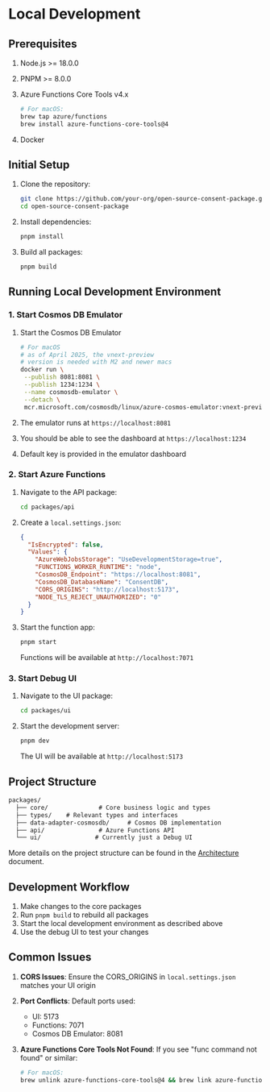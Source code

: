 # Local Development

## Prerequisites

1. Node.js >= 18.0.0
2. PNPM >= 8.0.0
3. Azure Functions Core Tools v4.x

   ```bash
   # For macOS:
   brew tap azure/functions
   brew install azure-functions-core-tools@4
   ```

4. Docker

## Initial Setup

1. Clone the repository:

   ```bash
   git clone https://github.com/your-org/open-source-consent-package.git
   cd open-source-consent-package
   ```

2. Install dependencies:

   ```bash
   pnpm install
   ```

3. Build all packages:

   ```bash
   pnpm build
   ```

## Running Local Development Environment

### 1. Start Cosmos DB Emulator

1. Start the Cosmos DB Emulator

   ```bash
   # For macOS
   # as of April 2025, the vnext-preview
   # version is needed with M2 and newer macs
   docker run \
    --publish 8081:8081 \
    --publish 1234:1234 \
    --name cosmosdb-emulator \
    --detach \
    mcr.microsoft.com/cosmosdb/linux/azure-cosmos-emulator:vnext-preview
   ```

2. The emulator runs at `https://localhost:8081`
3. You should be able to see the dashboard at `https://localhost:1234`
4. Default key is provided in the emulator dashboard

### 2. Start Azure Functions

1. Navigate to the API package:

   ```bash
   cd packages/api
   ```

2. Create a `local.settings.json`:

   ```json
   {
     "IsEncrypted": false,
     "Values": {
       "AzureWebJobsStorage": "UseDevelopmentStorage=true",
       "FUNCTIONS_WORKER_RUNTIME": "node",
       "CosmosDB_Endpoint": "https://localhost:8081",
       "CosmosDB_DatabaseName": "ConsentDB",
       "CORS_ORIGINS": "http://localhost:5173",
       "NODE_TLS_REJECT_UNAUTHORIZED": "0"
     }
   }
   ```

3. Start the function app:

   ```bash
   pnpm start
   ```

   Functions will be available at `http://localhost:7071`

### 3. Start Debug UI

1. Navigate to the UI package:

   ```bash
   cd packages/ui
   ```

2. Start the development server:

   ```bash
   pnpm dev
   ```

   The UI will be available at `http://localhost:5173`

## Project Structure

```markdown
packages/
  ├── core/              # Core business logic and types
  ├── types/    # Relevant types and interfaces
  ├── data-adapter-cosmosdb/     # Cosmos DB implementation
  ├── api/               # Azure Functions API
  └── ui/               # Currently just a Debug UI
```

More details on the project structure can be found in the [Architecture](./architecture.md) document.

## Development Workflow

1. Make changes to the core packages
2. Run `pnpm build` to rebuild all packages
3. Start the local development environment as described above
4. Use the debug UI to test your changes

## Common Issues

1. **CORS Issues**: Ensure the CORS_ORIGINS in `local.settings.json` matches your UI origin

2. **Port Conflicts**: Default ports used:
   - UI: 5173
   - Functions: 7071
   - Cosmos DB Emulator: 8081

3. **Azure Functions Core Tools Not Found**: If you see "func command not found" or similar:

   ```bash
   # For macOS:
   brew unlink azure-functions-core-tools@4 && brew link azure-functions-core-tools@4
   ```
